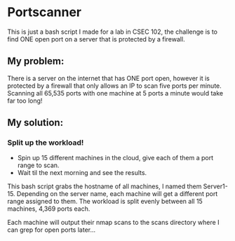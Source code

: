 # Portscanner

This is just a bash script I made for a lab in CSEC 102, the challenge is to find ONE open port on a server that is protected by a firewall.

## My problem:
There is a server on the internet that has ONE port open, however it is protected by a firewall that only allows an IP to scan five ports per minute. Scanning all 65,535 ports with one machine at 5 ports a minute would take far too long!

## My solution:
### Split up the workload!
- Spin up 15 different machines in the cloud, give each of them a port range to scan.
- Wait til the next morning and see the results.

This bash script grabs the hostname of all machines, I named them Server1-15. Depending on the server name, each machine will get a different port range assigned to them. The workload is split evenly between all 15 machines, 4,369 ports each.

Each machine will output their nmap scans to the scans directory where I can grep for open ports later...
